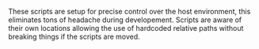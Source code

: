 These scripts are setup for precise control over the host environment, this eliminates tons of headache during developement.
Scripts are aware of their own locations allowing the use of hardcoded relative paths without breaking things if the scripts are moved.
